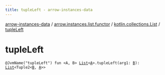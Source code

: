 ```yaml
---
title: tupleLeft - arrow-instances-data
---
```


[arrow-instances-data](../../index.html) / [arrow.instances.list.functor](../index.html) / [kotlin.collections.List](index.html) / [tupleLeft](./tuple-left.html)

# tupleLeft

`@JvmName("tupleLeft") fun <A, B> `[`List`](https://kotlinlang.org/api/latest/jvm/stdlib/kotlin.collections/-list/index.html)`<`[`A`](tuple-left.html#A)`>.tupleLeft(arg1: `[`B`](tuple-left.html#B)`): `[`List`](https://kotlinlang.org/api/latest/jvm/stdlib/kotlin.collections/-list/index.html)`<Tuple2<`[`B`](tuple-left.html#B)`, `[`A`](tuple-left.html#A)`>>`
